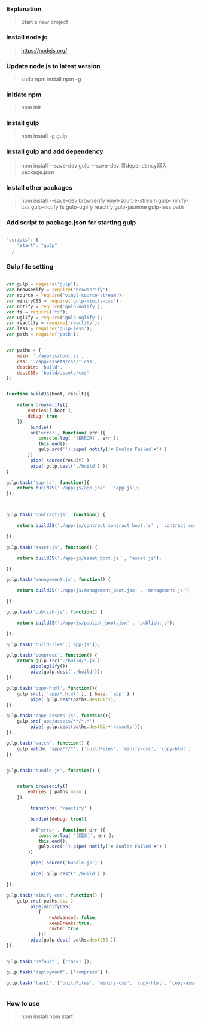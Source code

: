 ### Explanation
> Start a new project

### Install node js
> https://nodejs.org/

### Update node js to latest version
> sudo npm install npm -g

### Initiate npm
> npm init

### Install gulp
> npm install -g gulp

### Install gulp and add dependency
> npm install --save-dev gulp
—save-dev 將dependency寫入package.json

### Install other packages
> npm install --save-dev browserify vinyl-source-stream gulp-minify-css gulp-notify fs gulp-uglify reactify gulp-jasmine gulp-less path

### Add script to package.json for starting gulp

```js

"scripts": {
    "start": "gulp"
  }

```

### Gulp file setting

```js

var gulp = require('gulp');
var browserify = require('browserify');
var source = require('vinyl-source-stream');
var minifyCSS = require('gulp-minify-css');
var notify = require('gulp-notify');
var fs = require('fs');
var uglify = require('gulp-uglify');
var reactify = require('reactify');
var less = require('gulp-less');
var path = require('path');


var paths = {
    main: './app/js/boot.js',
    css: './app/assets/css/*.css',
    destDir: 'build',
    destCSS: 'build/assets/css'
};


function buildJS(boot, result){

    return browserify({
        entries:[ boot ],
        debug: true
    })
        .bundle()
        .on('error', function( err ){
            console.log( '[ERROR]', err );
            this.end();
            gulp.src('').pipe( notify('✖ Bunlde Failed ✖') )
        })
        .pipe( source(result) )
        .pipe( gulp.dest('./build') );
}

gulp.task('app-js', function(){
    return buildJS('./app/js/app.jsx' , 'app.js');
});



gulp.task('contract-js', function() {

    return buildJS('./app/js/contract_contract_boot.js' , 'contract_contract.js');

});

gulp.task('asset-js', function() {

    return buildJS('./app/js/asset_boot.js' , 'asset.js');

});

gulp.task('management-js', function() {

    return buildJS('./app/js/management_boot.jsx' , 'management.js');

});

gulp.task('publish-js', function() {

    return buildJS('./app/js/publish_boot.jsx' , 'publish.js');

});

gulp.task('buildFiles',['app-js']);

gulp.task('compress', function() {
    return gulp.src('./build/*.js')
        .pipe(uglify())
        .pipe(gulp.dest('./build'));
});

gulp.task('copy-html', function(){
    gulp.src([ 'app/*.html' ], { base: 'app' } )
        .pipe( gulp.dest(paths.destDir));
});

gulp.task('copy-assets-js', function(){
    gulp.src('app/assets/**/*.*')
        .pipe( gulp.dest(paths.destDir+'/assets'));
});

gulp.task('watch', function() {
    gulp.watch( 'app/**/*', ['buildFiles', 'minify-css', 'copy-html', 'copy-assets-js'] );
});


gulp.task('bundle-js', function() {


    return browserify({
        entries:[ paths.main ]
    })

        .transform( 'reactify' )

        .bundle({debug: true})

        .on('error', function( err ){
            console.log( '[錯誤]', err );
            this.end();
            gulp.src('').pipe( notify('✖ Bunlde Failed ✖') )
        })

        .pipe( source('bundle.js') )

        .pipe( gulp.dest('./build') )

});

gulp.task('minify-css', function() {
    gulp.src( paths.css )
        .pipe(minifyCSS(
            {
                noAdvanced: false,
                keepBreaks:true,
                cache: true
            }))
        .pipe(gulp.dest( paths.destCSS ))
});


gulp.task('default', ['task1']);

gulp.task('deployment', ['compress'] );

gulp.task('task1', ['buildFiles', 'minify-css', 'copy-html', 'copy-assets-js', 'watch'] );



```

### How to use

> npm install
> npm start


